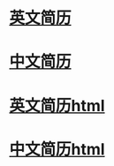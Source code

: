 # [英文简历](https://yangbing668.github.io/myResume/英文简历.pdf)
# [中文简历](https://yangbing668.github.io/myResume/中文简历.pdf)
# [英文简历html](https://yangbing668.github.io/myResume/英文简历/英文简历.html)
# [中文简历html](https://yangbing668.github.io/myResume/中文简历/中文简历.html)
